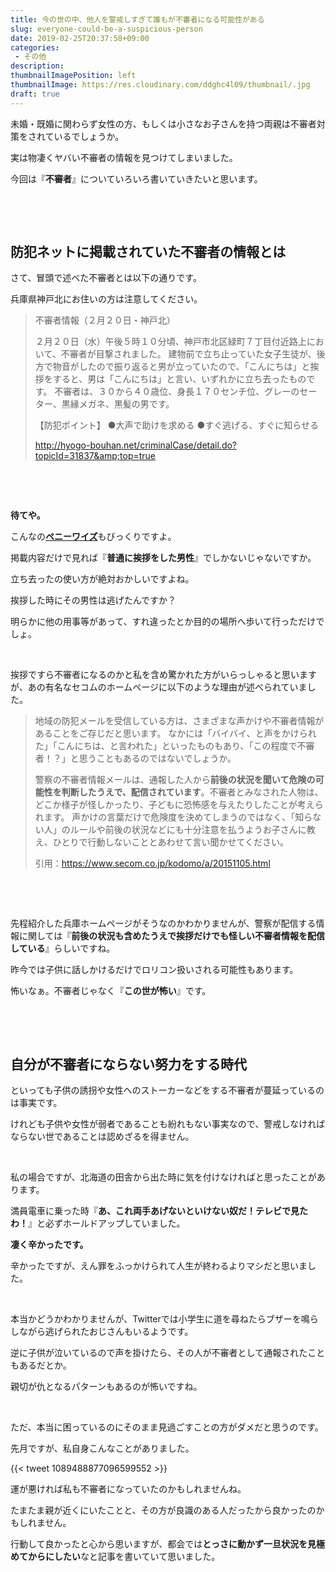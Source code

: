 ```yaml
---
title: 今の世の中、他人を警戒しすぎて誰もが不審者になる可能性がある
slug: everyone-could-be-a-suspicious-person
date: 2019-02-25T20:37:58+09:00
categories: 
 - その他
description: 
thumbnailImagePosition: left
thumbnailImage: https://res.cloudinary.com/ddghc4l09/thumbnail/.jpg
draft: true
---
```


<!--more-->

未婚・既婚に関わらず女性の方、もしくは小さなお子さんを持つ両親は不審者対策をされているでしょうか。

実は物凄くヤバい不審者の情報を見つけてしまいました。

今回は『<strong>不審者</strong>』についていろいろ書いていきたいと思います。

&nbsp;

&nbsp;
<h2>防犯ネットに掲載されていた不審者の情報とは</h2>
さて、冒頭で述べた不審者とは以下の通りです。

兵庫県神戸北にお住いの方は注意してください。
<blockquote>不審者情報（２月２０日・神戸北）

２月２０日（水）午後５時１０分頃、神戸市北区緑町７丁目付近路上において、不審者が目撃されました。
建物前で立ち止っていた女子生徒が、後方で物音がしたので振り返ると男が立っていたので、「こんにちは」と挨拶をすると、男は「こんにちは」と言い、いずれかに立ち去ったものです。
不審者は、３０から４０歳位、身長１７０センチ位、グレーのセーター、黒縁メガネ、黒髪の男です。

【防犯ポイント】
●大声で助けを求める
●すぐ逃げる、すぐに知らせる

http://hyogo-bouhan.net/criminalCase/detail.do?topicId=31837&amp;top=true</blockquote>
&nbsp;

&nbsp;

<strong>待てや。</strong>

こんなの<a href="https://dic.pixiv.net/a/%E3%83%9A%E3%83%8B%E3%83%BC%E3%83%AF%E3%82%A4%E3%82%BA"><strong>ペニーワイズ</strong></a>もびっくりですよ。

掲載内容だけで見れば『<strong>普通に挨拶をした男性</strong>』でしかないじゃないですか。

立ち去ったの使い方が絶対おかしいですよね。

挨拶した時にその男性は逃げたんですか？

明らかに他の用事等があって、すれ違ったとか目的の場所へ歩いて行っただけでしょ。

&nbsp;

挨拶ですら不審者になるのかと私を含め驚かれた方がいらっしゃると思いますが、あの有名なセコムのホームページに以下のような理由が述べられていました。
<blockquote>地域の防犯メールを受信している方は、さまざまな声かけや不審者情報があることをご存じだと思います。
なかには「バイバイ、と声をかけられた」「こんにちは、と言われた」といったものもあり、「この程度で不審者！？」と思うこともあるのではないでしょうか。

警察の不審者情報メールは、通報した人から<strong>前後の状況を聞いて危険の可能性を判断したうえで、配信されています</strong>。不審者とみなされた人物は、どこか様子が怪しかったり、子どもに恐怖感を与えたりしたことが考えられます。
声かけの言葉だけで危険度を決めてしまうのではなく、「知らない人」のルールや前後の状況などにも十分注意を払うようお子さんに教え、ひとりで行動しないこととあわせて言い聞かせてください。

引用：<a href="https://www.secom.co.jp/kodomo/a/20151105.html">https://www.secom.co.jp/kodomo/a/20151105.html</a></blockquote>
&nbsp;

&nbsp;

先程紹介した兵庫ホームページがそうなのかわかりませんが、警察が配信する情報に関しては『<strong>前後の状況も含めたうえで挨拶だけでも怪しい不審者情報を配信している</strong>』らしいですね。

昨今では子供に話しかけるだけでロリコン扱いされる可能性もあります。

怖いなぁ。不審者じゃなく『<strong>この世が怖い</strong>』です。

&nbsp;

&nbsp;
<h2>自分が不審者にならない努力をする時代</h2>
といっても子供の誘拐や女性へのストーカーなどをする不審者が蔓延っているのは事実です。

けれども子供や女性が弱者であることも紛れもない事実なので、警戒しなければならない世であることは認めざるを得ません。

&nbsp;

私の場合ですが、北海道の田舎から出た時に気を付けなければと思ったことがあります。

満員電車に乗った時『<strong>あ、これ両手あげないといけない奴だ！テレビで見たわ！</strong>』と必ずホールドアップしていました。

<strong>凄く辛かったです。</strong>

辛かったですが、えん罪をふっかけられて人生が終わるよりマシだと思いました。

&nbsp;

本当かどうかわかりませんが、Twitterでは小学生に道を尋ねたらブザーを鳴らしながら逃げられたおじさんもいるようです。

逆に子供が泣いているので声を掛けたら、その人が不審者として通報されたこともあるだとか。

親切が仇となるパターンもあるのが怖いですね。

&nbsp;

ただ、本当に困っているのにそのまま見過ごすことの方がダメだと思うのです。

先月ですが、私自身こんなことがありました。

{{< tweet 1089488877096599552 >}}
&nbsp;

運が悪ければ私も不審者になっていたのかもしれませんね。

たまたま親が近くにいたことと、その方が良識のある人だったから良かったのかもしれません。

行動して良かったと心から思いますが、都会では<strong>とっさに動かず一旦状況を見極めてからにしたい</strong>なと記事を書いていて思いました。
